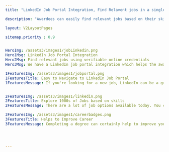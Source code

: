 ```yaml
---
title: "LinkedIn Job Portal Integration, Find Relavent jobs in a single click"

description: "Awardees can easily find relevant jobs based on their skills with our linkedin job portal integration"

layout: V2LayoutPages

sitemap.priority : 0.9


HeroImg: /assets3/images1/jobLinkedin.png
Hero1Msg: LinkedIn Job Portal Integration
Hero2Msg: Find relevant jobs using verifiable online credentials
Hero3Msg: We have a LinkedIn job portal integration which helps the awardee to find the relevant job according to the course or program they completed with a single click.LinkedIn job portal is a powerful tool that can help you land your dream job. 

1FeaturesImg: /assets3/images1/jobportal.png
1FeaturesTitle: Easy to Navigate to LinkedIn Job Portal
1FeaturesMessage: If you're looking for a new job, LinkedIn can be a great resource. The site has a job portal that makes finding openings matching your skills and experience easy. You can also connect with potential employers and recruiters through LinkedIn, which can give you a leg up in the job search process. Plus, LinkedIn offers a variety of resources to help you hone your job search skills and prepare for interviews.


2FeaturesImg: /assets3/images1/linkedin.png
2FeaturesTitle: Explore 1000s of Jobs based on skills
2FeaturesMessage: There are a lot of job options available today. You can explore thousands of different types of jobs, based on your skills and qualifications. This can help you find the perfect job for you. Many job sites can help you search for jobs, based on your skills. You can also search for jobs on social media sites, such as LinkedIn.   

3FeaturesImg: /assets3/images1/careerbadges.png
3FeaturesTitle: Helps to Improve Career
3FeaturesMessage: Completing a degree can certainly help to improve your career prospects and earning potential, but it is not the be-all and end-all when it comes to finding success in the working world. Many other factors come into play, such as your experience, skills, work ethic, and so on. However, having a degree can give you a leg up on the competition, and it can also make you more attractive to employers. So if you're looking to improve your career, getting a degree is a good place to start.




---
```

